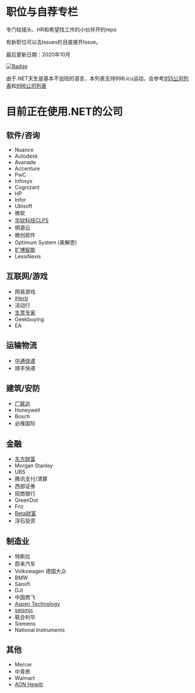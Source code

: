 # 职位与自荐专栏
专门给猎头、HR和希望找工作的小伙伴开的repo

有新职位可以去Issues栏目直接开Issue。

最后更新日期：2020年10月

[![Badge](https://img.shields.io/badge/link-996.icu-red.svg)](https://996.icu/#/en_US)

由于.NET天生是基本不加班的语言，本列表支持996.icu运动，会参考[955公司列表](https://github.com/formulahendry/955.WLB)和[996公司列表](https://github.com/996icu/996.ICU)



# 目前正在使用.NET的公司 
## 软件/咨询
- Nuance
- Autodesk
- Avanade
- Accenture
- PwC
- Infosys
- Cognizant
- HP
- Infor
- Ubisoft
- 微软
- [华钦科技CLPS](http://www.clps.com.cn/)
- 明源云
- 微创软件
- Optimum System (奥解思)
- [扩博智能](https://www.clobotics.com/)
- LexisNexis

## 互联网/游戏
- 网易游戏
- [iHerb](http://www.iherb.com)
- 活动行
- [生意专家](http://www.i200.cn/)
- Geekbuying
- EA

## 运输物流
- [中通快递](http://www.zto.com)
- 顺丰快递

## 建筑/安防
- [广联达](https://www.glodon.com/)
- Honeywell
- Bosch
- 必维国际

## 金融
- [东方财富](https://www.eastmoney.com)
- Morgan Stanley
- UBS
- 腾讯支付/清算
- 西部证券 
- 招商银行
- GreenDot
- Fnz
- [Beta财富](http://www.betawm.com)
- 浮石投资

## 制造业 
- 特斯拉
- 蔚来汽车
- Volkswagen 德国大众
- BMW
- Sanofi
- DJI
- 中国商飞
- [Aspen Technology](https://www.aspentech.com/)
- [seismic](https://seismic.com/)
- 联合利华
- Siemens
- National Instruments

## 其他
- Mercer
- 中青旅
- Walmart
- [AON Hewitt](http://www.aon.com)

